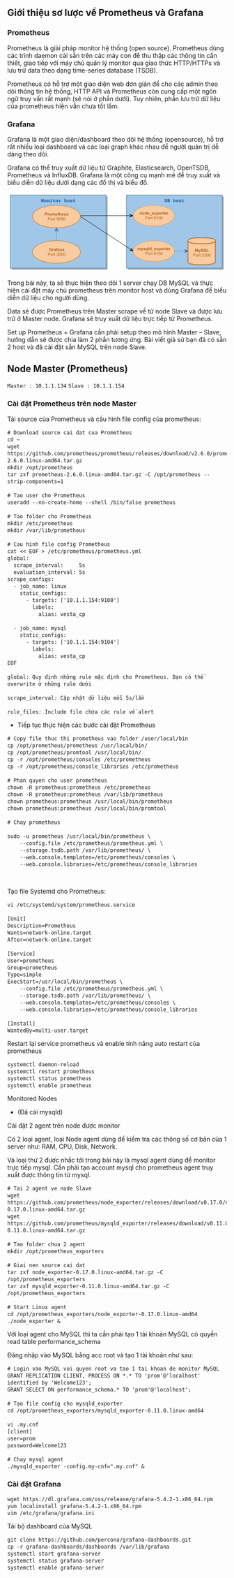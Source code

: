 ## Giới thiệu sơ lược về Prometheus và Grafana

### Prometheus
Prometheus là giải pháp monitor hệ thống (open source). Prometheus dùng các trình daemon cài sẵn trên các máy con để thu thập các thông tin cần thiết, giao tiếp với máy chủ quản lý monitor qua giao thức HTTP/HTTPs và lưu trữ data theo dạng time-series database (TSDB).

Prometheus có hỗ trợ một giao diện web đơn giản để cho các admin theo dõi thông tin hệ thống, HTTP API và Prometheus còn cung cấp một ngôn ngữ truy vấn rất mạnh (sẽ nói ở phần dưới). Tuy nhiên, phần lưu trữ dữ liệu của prometheus hiện vẫn chưa tốt lắm.

### Grafana
Grafana là một giao diện/dashboard theo dõi hệ thống (opensource), hỗ trợ rất nhiều loại dashboard và các loại graph khác nhau để người quản trị dễ dàng theo dõi.

Grafana có thể truy xuất dữ liệu từ Graphite, Elasticsearch, OpenTSDB, Prometheus và InfluxDB. Grafana là một công cụ mạnh mẽ để truy xuất và biểu diễn dữ liệu dưới dạng các đồ thị và biểu đồ.

<img src="/img/6.png">

Trong bài này, ta sẽ thực hiện theo dõi 1 server chạy DB MySQL và thực hiện cài đặt máy chủ prometheus trên monitor host và dùng Grafana để biểu diễn dữ liệu cho người dùng.

Data sẽ được Prometheus trên Master scrape về từ node Slave và được lưu trữ ở Master node. Grafana sẽ truy xuất dữ liệu trực tiếp từ Prometheus.

Set up Prometheus + Grafana cần phải setup theo mô hình Master – Slave, hướng dẫn sẽ được chia làm 2 phần tương ứng. Bài viết giả sử bạn đã có sẵn 2 host và đã cài đặt sẵn MySQL trên node Slave.

## Node Master (Prometheus)

`Master : 10.1.1.134`
`Slave : 10.1.1.154`

### Cài đặt Prometheus trên node Master

Tải source của Prometheus và cấu hình file config của prometheus:

```
# Download source cai dat cua Prometheus
cd ~
wget https://github.com/prometheus/prometheus/releases/download/v2.6.0/prometheus-2.6.0.linux-amd64.tar.gz
mkdir /opt/prometheus
tar zxf prometheus-2.6.0.linux-amd64.tar.gz -C /opt/prometheus --strip-components=1

# Tao user cho Prometheus
useradd --no-create-home --shell /bin/false prometheus

# Tao folder cho Prometheus
mkdir /etc/prometheus
mkdir /var/lib/prometheus

# Cau hinh file config Prometheus
cat << EOF > /etc/prometheus/prometheus.yml
global:
  scrape_interval:     5s
  evaluation_interval: 5s
scrape_configs:
  - job_name: linux
    static_configs:
      - targets: ['10.1.1.154:9100']
        labels:
          alias: vesta_cp

  - job_name: mysql
    static_configs:
      - targets: ['10.1.1.154:9104']
        labels:
          alias: vesta_cp
EOF

global: Quy định những rule mặc định cho Prometheus. Bạn có thể overwrite ở những rule dưới

scrape_interval: Cập nhật dữ liệu mỗi 5s/lần

rule_files: Include file chứa các rule về alert

```
* Tiếp tục thực hiện các bước cài đặt Prometheus

```
# Copy file thuc thi prometheus vao folder /user/local/bin
cp /opt/prometheus/prometheus /usr/local/bin/
cp /opt/prometheus/promtool /usr/local/bin/
cp -r /opt/prometheus/consoles /etc/prometheus
cp -r /opt/prometheus/console_libraries /etc/prometheus

# Phan quyen cho user prometheus
chown -R prometheus:prometheus /etc/prometheus
chown -R prometheus:prometheus /var/lib/prometheus
chown prometheus:prometheus /usr/local/bin/prometheus
chown prometheus:prometheus /usr/local/bin/promtool

# Chay prometheus

sudo -u prometheus /usr/local/bin/prometheus \
    --config.file /etc/prometheus/prometheus.yml \
    --storage.tsdb.path /var/lib/prometheus/ \
    --web.console.templates=/etc/prometheus/consoles \
    --web.console.libraries=/etc/prometheus/console_libraries    
    
    
```    

Tạo file Systemd cho Prometheus: 

```
vi /etc/systemd/system/prometheus.service

[Unit]
Description=Prometheus
Wants=network-online.target
After=network-online.target

[Service]
User=prometheus
Group=prometheus
Type=simple
ExecStart=/usr/local/bin/prometheus \
    --config.file /etc/prometheus/prometheus.yml \
    --storage.tsdb.path /var/lib/prometheus/ \
    --web.console.templates=/etc/prometheus/consoles \
    --web.console.libraries=/etc/prometheus/console_libraries

[Install]
WantedBy=multi-user.target
```
Restart lại service prometheus và enable tính năng auto restart của prometheus

```
systemctl daemon-reload
systemctl restart prometheus
systemctl status prometheus
systemctl enable prometheus
```

Monitored Nodes

- (Đã cài mysqld)

Cài đặt 2 agent trên node được monitor

Có 2 loại agent, loại Node agent dùng để kiểm tra các thông số cơ bản của 1 server như: RAM, CPU, Disk, Network.

Và loại thứ 2 được nhắc tới trong bài này là mysql agent dùng để monitor trực tiếp mysql. Cần phải tạo account mysql cho prometheus agent truy xuất được thông tin từ mysql.

```
# Tai 2 agent ve node Slave
wget https://github.com/prometheus/node_exporter/releases/download/v0.17.0/node_exporter-0.17.0.linux-amd64.tar.gz
wget https://github.com/prometheus/mysqld_exporter/releases/download/v0.11.0/mysqld_exporter-0.11.0.linux-amd64.tar.gz

# Tao folder chua 2 agent
mkdir /opt/prometheus_exporters

# Giai nen source cai dat
tar zxf node_exporter-0.17.0.linux-amd64.tar.gz -C /opt/prometheus_exporters
tar zxf mysqld_exporter-0.11.0.linux-amd64.tar.gz -C /opt/prometheus_exporters

# Start Linux agent
cd /opt/prometheus_exporters/node_exporter-0.17.0.linux-amd64
./node_exporter &
```

Với loại agent cho MySQL thì ta cần phải tạo 1 tài khoản MySQL có quyền read table performance_schema

Đăng nhập vào MySQL bằng acc root và tạo 1 tài khoản như sau:

```
# Login vao MySQL voi quyen root va tao 1 tai khoan de monitor MySQL
GRANT REPLICATION CLIENT, PROCESS ON *.* TO 'prom'@'localhost' identified by 'Welcome123';
GRANT SELECT ON performance_schema.* TO 'prom'@'localhost';
 
# Tạo file config cho mysqld_exporter
cd /opt/prometheus_exporters/mysqld_exporter-0.11.0.linux-amd64
 
vi .my.cnf
[client]
user=prom
password=Welcome123
 
# Chay mysql agent
./mysqld_exporter -config.my-cnf=".my.cnf" &

```

 ### Cài đặt Grafana

```
wget https://dl.grafana.com/oss/release/grafana-5.4.2-1.x86_64.rpm 
yum localinstall grafana-5.4.2-1.x86_64.rpm 
vim /etc/grafana/grafana.ini 
```

Tải bộ dashboard của MySQL

```
git clone https://github.com/percona/grafana-dashboards.git
cp -r grafana-dashboards/dashboards /var/lib/grafana
systemctl start grafana-server
systemctl status grafana-server
systemctl enable grafana-server
```




